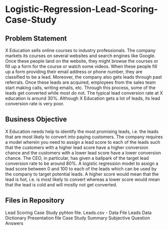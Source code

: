 # Logistic-Regression-Lead-Scoring-Case-Study
## Problem Statement
X Education sells online courses to industry professionals. The company markets its courses on several websites and search engines like Google.
Once these people land on the website, they might browse the courses or fill up a form for the course or watch some videos. When these people fill up a form
providing their email address or phone number, they are classified to be a lead. Moreover, the company also gets leads through past referrals.
Once these leads are acquired, employees from the sales team start making calls, writing emails, etc. Through this process, some of the leads get converted while
most do not. The typical lead conversion rate at X education is around 30%. Although X Education gets a lot of leads, its lead conversion rate is very poor.

## Business Objective
X Education needs help to identify the most promising leads, i.e. the leads that are most likely to convert into paying customers.
The company requires a model wherein you need to assign a lead score to each of the leads such that the customers with a higher lead score have a higher
conversion chance and the customers with a lower lead score have a lower conversion chance. The CEO, in particular, has given a ballpark of the target lead
conversion rate to be around 80%.
A logistic regression model to assign a lead score between 0 and 100 to each of the leads which can be used by the company to target potential leads. A higher
score would mean that the lead is hot, i.e. is most likely to convert whereas a lower score would mean that the lead is cold and will mostly not get converted.

## Files in Repository
Lead Scoring Case Study pyhton file.
Leads.csv - Data File
Leads Data Dictionary
Presentation file
Case Study Summary
Subjective Question Answers
